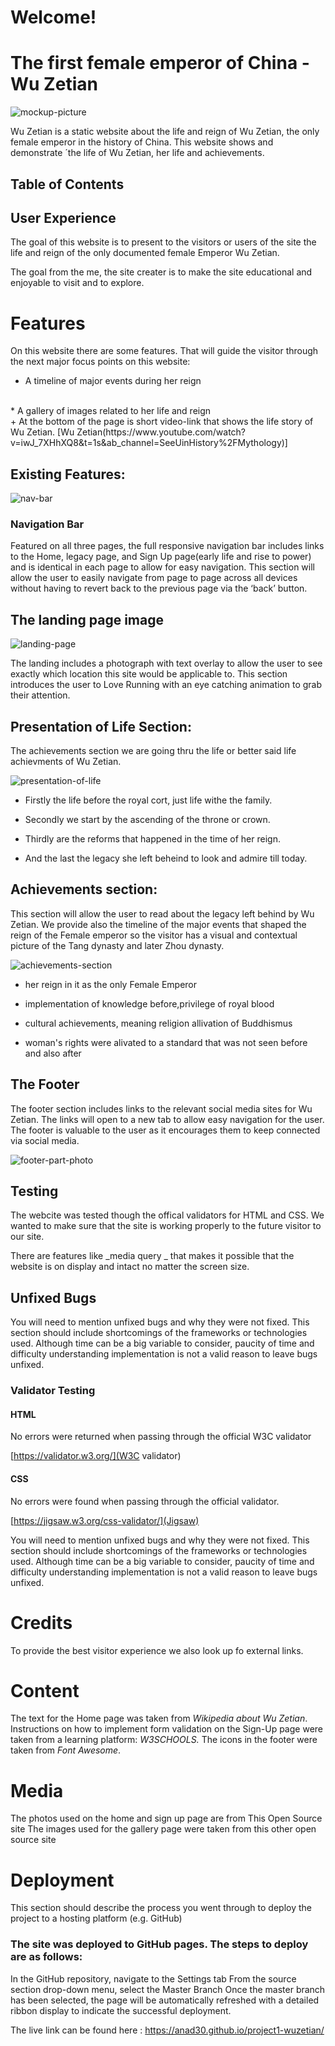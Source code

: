 # Welcome!


# The first female emperor of China -Wu Zetian 
![mockup-picture](/assets/docs:README.md-images/mockup2.png)

Wu Zetian is a static website about the life and reign of Wu Zetian, the only female emperor in the history of China. This website shows and demonstrate ´the life of Wu Zetian, her life and achievements.

## Table of Contents

## User Experience
The goal of this website is to present to the visitors or users of the site the life and reign of the only documented female Emperor Wu Zetian.

The goal from the me, the site creater is to make the site educational and enjoyable to visit and to explore.

# Features
On this website there are some features. That will guide the visitor through the next major focus points on this website:
<br>
- A timeline of major events during her reign
<br>
* A gallery of images related to her life and reign
<br>
+ At the bottom  of the page is short video-link that shows the life story of Wu Zetian.
[Wu Zetian(https://www.youtube.com/watch?v=iwJ_7XHhXQ8&t=1s&ab_channel=SeeUinHistory%2FMythology)]

## Existing Features:

![nav-bar](/assets/docs:README.md-images/navbar.png)

### Navigation Bar

Featured on all three pages, the full responsive navigation bar includes links to the Home, legacy page, and Sign Up page(early life and rise to power) and is identical in each page to allow for easy navigation.
This section will allow the user to easily navigate from page to page across all devices without having to revert back to the previous page via the ‘back’ button.

## The landing page image

![landing-page](/assets/docs:README.md-images/mainpage2.png)

The landing includes a photograph with text overlay to allow the user to see exactly which location this site would be applicable to.
This section introduces the user to Love Running with an eye catching animation to grab their attention.

## Presentation of Life Section:

The achievements section we are going thru the life or better said life achievments of Wu Zetian.

![presentation-of-life](/assets/docs:README.md-images/section2.png)

- Firstly the life before the royal cort, just life withe the family.

*  Secondly we start by the ascending of the throne or crown.

 + Thirdly are the reforms that happened in the time of her reign.

+ And the last the legacy she left beheind to look and admire till today.

## Achievements section:

 This section will allow the user to read about the legacy left behind by Wu Zetian.
 We provide also the timeline of the major events that shaped the reign of the Female emperor so the visitor has a visual and contextual picture of the Tang dynasty and later Zhou dynasty.

![achievements-section](/assets/docs:README.md-images/section3.png)


- her reign in it as the only Female Emperor

*  implementation of knowledge before,privilege of royal blood

+  cultural achievements, meaning religion allivation of Buddhismus 

* woman's rights were alivated to a standard that was not seen before and also after

## The Footer

The footer section includes links to the relevant social media sites for Wu Zetian. The links will open to a new tab to allow easy navigation for the user.
The footer is valuable to the user as it encourages them to keep connected via social media.

![footer-part-photo](/assets/docs:README.md-images/footer.png)

## Testing

The webcite was tested though the offical validators for HTML  and CSS. We wanted to make sure that the site is working properly to the future visitor to our site.

There are features like _media query _ that makes it possible that the website is on display and intact no matter the screen size. 

## Unfixed Bugs
You will need to mention unfixed bugs and why they were not fixed. This section should include shortcomings of the frameworks or technologies used. Although time can be a big variable to consider, paucity of time and difficulty understanding implementation is not a valid reason to leave bugs unfixed.

### Validator Testing

#### HTML
No errors were returned when passing through the official W3C validator

[https://validator.w3.org/](W3C validator)

#### CSS

No errors were found when passing through the official validator.

 [https://jigsaw.w3.org/css-validator/](Jigsaw)


You will need to mention unfixed bugs and why they were not fixed. This section should include shortcomings of the frameworks or technologies used. Although time can be a big variable to consider, paucity of time and difficulty understanding implementation is not a valid reason to leave bugs unfixed.

# Credits

To provide the best visitor experience we also look up fo external links.

# Content
The text for the Home page was taken from _Wikipedia about Wu Zetian_.
Instructions on how to implement form validation on the Sign-Up page were taken from a learning platform: _W3SCHOOLS._
The icons in the footer were taken from _Font Awesome_.

# Media

The photos used on the home and sign up page are from This Open Source site
The images used for the gallery page were taken from this other open source site

# Deployment
This section should describe the process you went through to deploy the project to a hosting platform (e.g. GitHub)

 ### The site was deployed to GitHub pages. The steps to deploy are as follows:
In the GitHub repository, navigate to the Settings tab
From the source section drop-down menu, select the Master Branch
Once the master branch has been selected, the page will be automatically refreshed with a detailed ribbon display to indicate the successful deployment.

The live link can be found here : https://anad30.github.io/project1-wuzetian/






[def]: "../docs:README.md-images/section2.png"